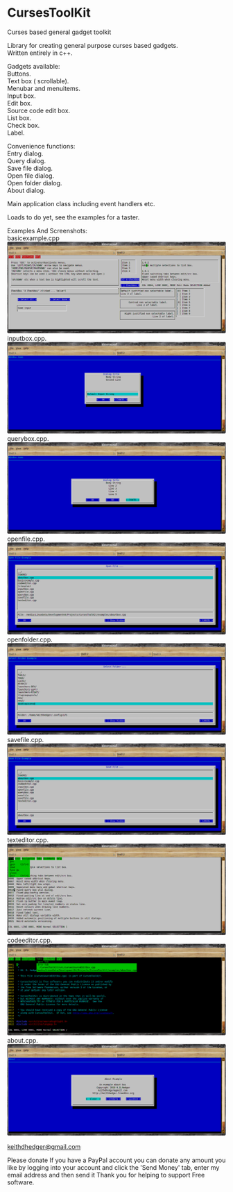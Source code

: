 # CursesToolKit
Curses based general gadget toolkit

Library for creating general purpose curses based gadgets.<br>
Written entirely in c++.

Gadgets available:<br>
Buttons.<br>
Text box ( scrollable).<br>
Menubar and menuitems.<br>
Input box.<br>
Edit box.<br>
Source code edit box.<br>
List box.<br>
Check box.<br>
Label.<br>

Convenience functions:<br>
Entry dialog.<br>
Query dialog.<br>
Save file dialog.<br>
Open file dialog.<br>
Open folder dialog.<br>
About dialog.<br>

Main application class including event handlers etc.

Loads to do yet, see the examples for a taster.

Examples And Screenshots:<br>
basicexample.cpp<br>
![Alt text](screenshots/ctkss1.png?raw=true "All the gadgets")
inputbox.cpp.<br>
![Alt text](screenshots/ctkssipbox.png?raw=true "Input box")
querybox.cpp.<br>
![Alt text](screenshots/ctkssqbox.png?raw=true "Query box")
openfile.cpp.<br>
![Alt text](screenshots/ctkssopen.png?raw=true "Open file")
openfolder.cpp.<br>
![Alt text](screenshots/ctkssopenfolder.png?raw=true "Open folder")
savefile.cpp.<br>
![Alt text](screenshots/ctksssave.png?raw=true "Save file")
texteditor.cpp.<br>
![Alt text](screenshots/ctksstxted.png?raw=true "Text editor")
codeeditor.cpp.<br>
![Alt text](screenshots/ctksssrced.png?raw=true "Code editor")
about.cpp.<br>
![Alt text](screenshots/ctkssabout.png?raw=true "About box")

keithdhedger@gmail.com

Please donate
If you have a PayPal account you can donate any amount you like by logging into your account and click the 'Send Money' tab, enter my email address and then send it
Thank you for helping to support Free software.
